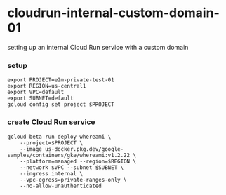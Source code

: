 # cloudrun-internal-custom-domain-01
setting up an internal Cloud Run service with a custom domain

### setup

```
export PROJECT=e2m-private-test-01
export REGION=us-central1
export VPC=default
export SUBNET=default
gcloud config set project $PROJECT
```

### create Cloud Run service

```
gcloud beta run deploy whereami \
    --project=$PROJECT \
    --image us-docker.pkg.dev/google-samples/containers/gke/whereami:v1.2.22 \
    --platform=managed --region=$REGION \
    --network $VPC --subnet $SUBNET \
    --ingress internal \
    --vpc-egress=private-ranges-only \
    --no-allow-unauthenticated

```